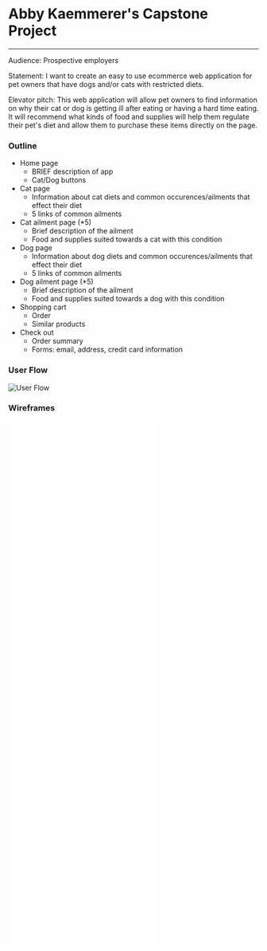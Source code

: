 # Abby Kaemmerer's Capstone Project
----------------------------------

Audience: Prospective employers

Statement: I want to create an easy to use ecommerce web application for pet owners that have dogs and/or cats with restricted diets. 

Elevator pitch: This web application will allow pet owners to find information on why their cat or dog is getting ill after eating or having a hard time eating. It will recommend what kinds of food and supplies will help them regulate their pet's diet and allow them to purchase these items directly on the page.

### Outline
* Home page
    * BRIEF description of app
    * Cat/Dog buttons
* Cat page
    * Information about cat diets and common occurences/ailments that effect their diet
    * 5 links of common ailments
* Cat ailment page (*5)
    * Brief description of the ailment
    * Food and supplies suited towards a cat with this condition
* Dog page
    * Information about dog diets and common occurences/ailments that effect their diet
    * 5 links of common ailments
* Dog ailment page (*5)
    * Brief description of the ailment
    * Food and supplies suited towards a dog with this condition
* Shopping cart
    * Order
    * Similar products
* Check out
    * Order summary
    * Forms: email, address, credit card information

### User Flow
![User Flow](abbykaemmerer/Code/SavvyCoders/CapstoneProject/UserFlow.capstone.jpg)
### Wireframes
![Home Page](abbykaemmerer/Code/SavvyCoders/CapstoneProject/Title.capstone.pdf)
![Cat Page](abbykaemmerer/Code/SavvyCoders/CapstoneProject/CatPage.capstone.pdf)
![Cat Ail](abbykaemmerer/Code/SavvyCoders/CapstoneProject/CatAil.capstone.pdf)
![Dog Page](abbykaemmerer/Code/SavvyCoders/CapstoneProject/DogPage.capstone.pdf)
![Dog Ail](abbykaemmerer/Code/SavvyCoders/CapstoneProject/DogAil.capstone.pdf)
![Cart](abbykaemmerer/Code/SavvyCoders/CapstoneProject/Cart.capstone.pdf)
![Check Out](abbykaemmerer/Code/SavvyCoders/CapstoneProject/CheckOut.capstone.pdf)

